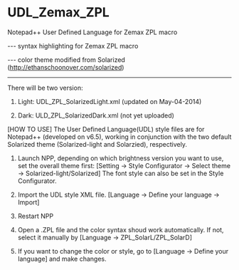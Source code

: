 UDL_Zemax_ZPL
=============

Notepad++ User Defined Language for Zemax ZPL macro

  --- syntax highlighting for Zemax ZPL macro

  --- color theme modified from Solarized (http://ethanschoonover.com/solarized)

  --- 

There will be two version:
1. Light: UDL_ZPL_SolarizedLight.xml  (updated on May-04-2014)

2. Dark:  ULD_ZPL_SolarizedDark.xml   (not yet uploaded)

[HOW TO USE]
The User Defined Language(UDL) style files are for Notepad++ (developed on v6.5), working in conjunction with the two default Solarized theme (Solarized-light and Solarzied), respectively.

1. Launch NPP, depending on which brightness version you want to use, set the overall theme first:
  [Setting -> Style Configurator -> Select theme -> Solarized-light/Solarized]
  The font style can also be set in the Style Configurator.

2. Import the UDL style XML file.
  [Language -> Define your language -> Import]

3. Restart NPP

4. Open a .ZPL file and the color syntax shoud work automatically. If not, select it manually by
  [Language -> ZPL_SolarL/ZPL_SolarD]

5. If you want to change the color or style, go to
  [Language -> Define your language] and make changes.
